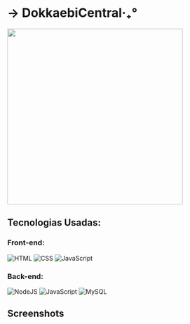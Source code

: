 # → DokkaebiCentral‧₊°

<img src="https://i.imghippo.com/files/NfUZ1739WZg.png" style="width: 400px">

## Tecnologias Usadas:

### Front-end:

<div align="left">

![HTML](https://img.shields.io/badge/html-black?style=for-the-badge&logo=html5&logoColor=white)
![CSS](https://img.shields.io/badge/css-black?style=for-the-badge&logo=css3&logoColor=white)
![JavaScript](https://img.shields.io/badge/javascript-black?style=for-the-badge&logo=javascript&logoColor=white)

 ### Back-end:
![NodeJS](https://img.shields.io/badge/node.js-black?style=for-the-badge&logo=node.js&logoColor=white)
![JavaScript](https://img.shields.io/badge/javascript-black?style=for-the-badge&logo=javascript&logoColor=white)
![MySQL](https://img.shields.io/badge/MySQL-black?style=for-the-badge&logo=mysql&logoColor=white)
</div>


## Screenshots
